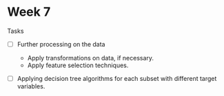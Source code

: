 # Week 7

Tasks

- [ ] Further processing on the data
   - Apply transformations on data, if necessary.
   - Apply feature selection techniques.
 
 

- [ ] Applying decision tree algorithms for each subset with different target variables.